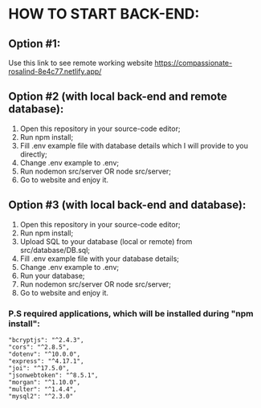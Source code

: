 ﻿# HOW TO START BACK-END:

## Option #1:

Use this link to see remote working website https://compassionate-rosalind-8e4c77.netlify.app/

## Option #2 (with local back-end and remote database):

1. Open this repository in your source-code editor;
2. Run npm install;
3. Fill .env example file with database details which I will provide to you directly;
4. Change .env example to .env;
5. Run nodemon src/server OR node src/server;
6. Go to website and enjoy it.

## Option #3 (with local back-end and database):

1. Open this repository in your source-code editor;
2. Run npm install;
3. Upload SQL to your database (local or remote) from src/database/DB.sql;
4. Fill .env example file with your database details;
6. Change .env example to .env;
6. Run your database;
7. Run nodemon src/server OR node src/server;
8. Go to website and enjoy it.

### P.S required applications, which will be installed during "npm install":
    "bcryptjs": "^2.4.3",
    "cors": "^2.8.5",
    "dotenv": "^10.0.0",
    "express": "^4.17.1",
    "joi": "^17.5.0",
    "jsonwebtoken": "^8.5.1",
    "morgan": "^1.10.0",
    "multer": "^1.4.4",
    "mysql2": "^2.3.0"
